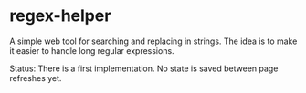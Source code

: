 # regex-helper
A simple web tool for searching and replacing in strings. The idea is to make it easier to handle long regular expressions.

Status: There is a first implementation. No state is saved between page refreshes yet.
